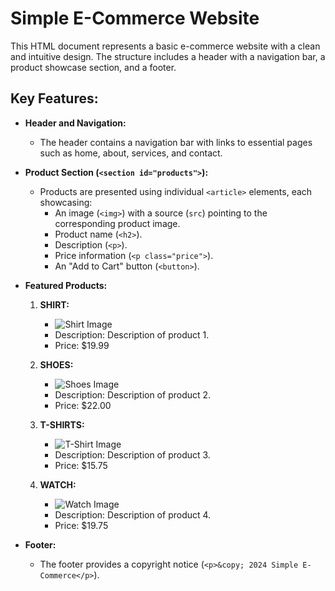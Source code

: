 # Simple E-Commerce Website

This HTML document represents a basic e-commerce website with a clean and intuitive design. The structure includes a header with a navigation bar, a product showcase section, and a footer.

## Key Features:

- **Header and Navigation:**
  - The header contains a navigation bar with links to essential pages such as home, about, services, and contact.

- **Product Section (`<section id="products">`):**
  - Products are presented using individual `<article>` elements, each showcasing:
    - An image (`<img>`) with a source (`src`) pointing to the corresponding product image.
    - Product name (`<h2>`).
    - Description (`<p>`).
    - Price information (`<p class="price">`).
    - An "Add to Cart" button (`<button>`).

- **Featured Products:**
  1. **SHIRT:**
     - ![Shirt Image](../images/shirt.webp)
     - Description: Description of product 1.
     - Price: $19.99

  2. **SHOES:**
     - ![Shoes Image](../images/shoes.webp)
     - Description: Description of product 2.
     - Price: $22.00

  3. **T-SHIRTS:**
     - ![T-Shirt Image](../images/tshirt.webp)
     - Description: Description of product 3.
     - Price: $15.75

  4. **WATCH:**
     - ![Watch Image](../images/watch.webp)
     - Description: Description of product 4.
     - Price: $19.75

  <!-- Add more products as needed -->

- **Footer:**
  - The footer provides a copyright notice (`<p>&copy; 2024 Simple E-Commerce</p>`).



